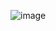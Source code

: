 ![image](https://github.com/esthy13/Biscuits-_counter/assets/107881742/11682b07-6e62-4951-8eda-4f92747f6937)
